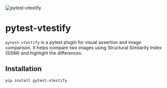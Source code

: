 ![pytest-vtestify](https://github.com/user-attachments/assets/a4d71178-342b-47f6-8cc6-f7a8ce2a9938)


# pytest-vtestify

`pytest-vtestify` is a pytest plugin for visual assertion and image comparison. It helps compare two images using Structural Similarity Index (SSIM) and highlight the differences.

## Installation

```bash
pip install pytest-vtestify

